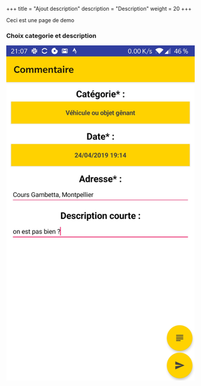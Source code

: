 +++
title = "Ajout description"
description = "Description"
weight = 20
+++

Ceci est une page de demo

### Choix categorie et description

![Magic](/fr/app/android/ajout/etape-3/images/etape-3.jpg?width=300&classes=shadow)
